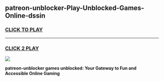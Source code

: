 
## patreon-unblocker-Play-Unblocked-Games-Online-dssin
<h3>
<a href="https://premium76.site?title=patreon-unblocker&ref=25A">CLICK TO PLAY</a></h3>
<hr>

<h3>
<a href="https://premium76.site?title=patreon-unblocker&ref=25A">CLICK 2 PLAY</a>
  
</h3>

<a href="https://premium76.site?title=patreon-unblocker&ref=25A"><img src="https://clearcache.store/games.png"></a>


**patreon-unblocker games unblocked: Your Gateway to Fun and Accessible Online Gaming**
